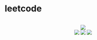 # leetcode

<div align="center">
<br/>
<img src="https://img.shields.io/badge/Solved-449/3072%20=%2014%25-blue.svg?style=flat-square" />
<br/>
<img src="https://img.shields.io/badge/Easy-204/778-5CB85D.svg?style=flat-square" />
<img src="https://img.shields.io/badge/Medium-190/1612-F0AE4E.svg?style=flat-square" />
<img src="https://img.shields.io/badge/Hard-55/682-D95450.svg?style=flat-square" />
</div>